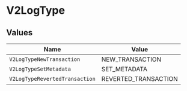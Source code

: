 # V2LogType


## Values

| Name                           | Value                          |
| ------------------------------ | ------------------------------ |
| `V2LogTypeNewTransaction`      | NEW_TRANSACTION                |
| `V2LogTypeSetMetadata`         | SET_METADATA                   |
| `V2LogTypeRevertedTransaction` | REVERTED_TRANSACTION           |